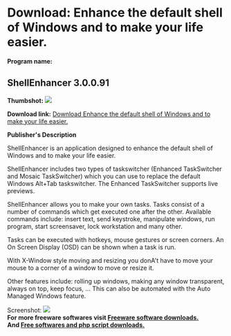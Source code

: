 # Download: Enhance the default shell of Windows and to make your life easier.

**Program name:**

## ShellEnhancer 3.0.0.91

  
**Thumbshot:** ![](http://www.freewarefiles.com/screenshot/shellenhancer_md.gif)   
  
**Download link:** [Download Enhance the default shell of Windows and to make your life easier.](http://freesoftwares.boysofts.com/ShellEnhancer_program_25690.html)  
  


**Publisher's Description**  
  


ShellEnhancer is an application designed to enhance the default shell of Windows and to make your life easier. 

ShellEnhancer includes two types of taskswitcher (Enhanced TaskSwitcher and Mosaic TaskSwitcher) which you can use to replace the default Windows Alt+Tab taskswitcher. The Enhanced TaskSwitcher supports live previews.

ShellEnhancer allows you to make your own tasks. Tasks consist of a number of commands which get executed one after the other. Available commands include: insert text, send keystroke, manipulate windows, run program, start screensaver, lock workstation and many other.

Tasks can be executed with hotkeys, mouse gestures or screen corners. An On Screen Display (OSD) can be shown when a task is run.

With X-Window style moving and resizing you donA't have to move your mouse to a corner of a window to move or resize it.

Other features include: rolling up windows, making any window transparent, always on top, keep focus, ... This can also be automated with the Auto Managed Windows feature. 

  
  
Screenshot: ![](http://www.freewarefiles.com/screenshot/shellenhancer.gif)   
**For more freeware softwares visit [Freeware software downloads.](http://freesoftwares.boysofts.com/)**   
**And [Free softwares and php script downloads.](http://www.boysofts.com/)**
